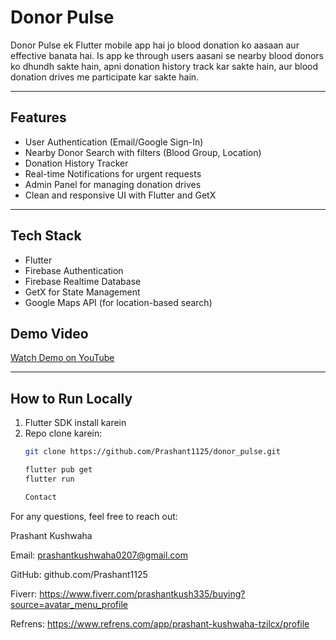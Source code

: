 # Donor Pulse

Donor Pulse ek Flutter mobile app hai jo blood donation ko aasaan aur effective banata hai. Is app ke through users aasani se nearby blood donors ko dhundh sakte hain, apni donation history track kar sakte hain, aur blood donation drives me participate kar sakte hain.

---

## Features

- User Authentication (Email/Google Sign-In)
- Nearby Donor Search with filters (Blood Group, Location)
- Donation History Tracker
- Real-time Notifications for urgent requests
- Admin Panel for managing donation drives
- Clean and responsive UI with Flutter and GetX

---

## Tech Stack

- Flutter
- Firebase Authentication
- Firebase Realtime Database
- GetX for State Management
- Google Maps API (for location-based search)


## Demo Video

[Watch Demo on YouTube](https://youtu.be/NJzgoA0TTfA)  


---

## How to Run Locally

1. Flutter SDK install karein
2. Repo clone karein:  
   ```bash
   git clone https://github.com/Prashant1125/donor_pulse.git

   flutter pub get
   flutter run

   Contact
For any questions, feel free to reach out:

Prashant Kushwaha

Email: prashantkushwaha0207@gmail.com

GitHub: github.com/Prashant1125

Fiverr: https://www.fiverr.com/prashantkush335/buying?source=avatar_menu_profile

Refrens: https://www.refrens.com/app/prashant-kushwaha-tzilcx/profile

